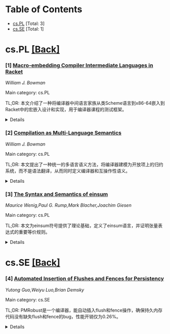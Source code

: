 <div id=toc></div>

# Table of Contents

- [cs.PL](#cs.PL) [Total: 3]
- [cs.SE](#cs.SE) [Total: 1]


<div id='cs.PL'></div>

# cs.PL [[Back]](#toc)

### [1] [Macro-embedding Compiler Intermediate Languages in Racket](https://arxiv.org/abs/2509.19607)
*William J. Bowman*

Main category: cs.PL

TL;DR: 本文介绍了一种将编译器中间语言家族从类Scheme语言到x86-64嵌入到Racket中的宏嵌入设计和实现，用于编译器课程的测试框架。


<details>
  <summary>Details</summary>
Motivation: 展示面向语言的技术和抽象，用于实现(1)大型语言家族和(2)低层与高层语言之间的互操作性，强调代码重用和互操作性。

Method: 通过局部宏展开到单一宿主语言，实现模块化和组合性的开放语言特征集，而非预定义封闭特征集的语言实现。

Result: 实现了从宿主语言(Racket)和中间语言之间的重用，以及高层与低层特征之间的互操作性，简化了中间语言语义的开发。

Conclusion: 该方法促进了中间语言中单个语言特征的扩展或重定义，并暴露了嵌入语言的多个接口，提高了开发效率和灵活性。

Abstract: We present the design and implementation of a macro-embedding of a family of
compiler intermediate languages, from a Scheme-like language to x86-64, into
Racket. This embedding is used as part of a testing framework for a compilers
course to derive interpreters for all the intermediate languages. The embedding
implements features including safe, functional abstractions as well as unsafe
assembly features, and the interactions between the two at various intermediate
stages.
  This paper aims to demonstrate language-oriented techniques and abstractions
for implementing (1) a large family of languages and (2) interoperability
between low- and high-level languages. The primary strength of this approach is
the high degree of code reuse and interoperability compared to implementing
each interpreter separately. The design emphasizes modularity and
compositionality of an open set of language features by local macro expansion
into a single host language, rather than implementing a language pre-defined by
a closed set of features. This enables reuse from both the host language
(Racket) and between intermediate languages, and enables interoperability
between high- and low-level features, simplifying development of the
intermediate language semantics. It also facilitates extending or redefining
individual language features in intermediate languages, and exposing multiple
interfaces to the embedded languages.

</details>


### [2] [Compilation as Multi-Language Semantics](https://arxiv.org/abs/2509.19613)
*William J. Bowman*

Main category: cs.PL

TL;DR: 本文提出了一种统一的多语言语义方法，将编译器建模为开放项上的归约系统，而不是语法翻译，从而同时定义编译器和互操作性语义。


<details>
  <summary>Details</summary>
Motivation: 现有多语言语义方法需要为每个编译器通道定义两个变体：用于建模编译的开放项语法翻译和用于建模互操作性的闭项运行时翻译，存在重复工作。

Method: 采用基于开放项的多语言语义归约系统，通过跨语言redex的规范化实现AOT编译，通过多语言评估实现JIT编译。

Result: 该方法减少了重复定义，提供了语义洞察，多语言归约的汇合性隐含编译器正确性，主题归约隐含类型保持性。

Conclusion: 统一的多语言归约方法能够同时建模编译器和互操作性，简化证明过程，为安全编译验证提供新视角。

Abstract: Modeling interoperability between programs in different languages is a key
problem when modeling verified and secure compilation, which has been
successfully addressed using multi-language semantics. Unfortunately, existing
models of compilation using multi-language semantics define two variants of
each compiler pass: a syntactic translation on open terms to model compilation,
and a run-time translation of closed terms at multi-language boundaries to
model interoperability.
  In this talk, I discuss work-in-progress approach to uniformly model a
compiler entirely as a reduction system on open term in a multi-language
semantics, rather than as a syntactic translation. This simultaneously defines
the compiler and the interoperability semantics, reducing duplication. It also
provides interesting semantic insights. Normalization of the cross-language
redexes performs ahead-of-time (AOT) compilation. Evaluation in the
multi-language models just-in-time (JIT) compilation. Confluence of
multi-language reduction implies compiler correctness, and part of the secure
compilation proof (full abstraction), enabling focus on the difficult part of
the proof. Subject reduction of the multi-language reduction implies
type-preservation of the compiler.

</details>


### [3] [The Syntax and Semantics of einsum](https://arxiv.org/abs/2509.20020)
*Maurice Wenig,Paul G. Rump,Mark Blacher,Joachim Giesen*

Main category: cs.PL

TL;DR: 本文为einsum符号提供了理论基础，定义了einsum语言，并证明张量表达式的重要等价规则。


<details>
  <summary>Details</summary>
Motivation: einsum符号虽然在实际应用中很成功，但缺乏坚实的理论基础，且在不同框架中不统一，限制了形式化推理和系统优化的机会。

Method: 讨论张量表达式的术语，提供einsum语言的形式化定义，基于此定义形式化并证明张量表达式的重要等价规则。

Result: 建立了einsum符号的理论基础，证明了等价规则，并强调了这些规则在实际应用中的相关性。

Conclusion: 通过形式化定义和等价规则的证明，为einsum符号提供了坚实的理论基础，有助于形式化推理和系统优化。

Abstract: In 2011, einsum was introduced to NumPy as a practical and convenient
notation for tensor expressions in machine learning, quantum circuit
simulation, and other fields. It has since been implemented in additional
Python frameworks such as PyTorch and TensorFlow, as well as in other
programming languages such as Julia. Despite its practical success, the einsum
notation still lacks a solid theoretical basis, and is not unified across the
different frameworks, limiting opportunities for formal reasoning and
systematic optimization. In this work, we discuss the terminology of tensor
expressions and provide a formal definition of the einsum language. Based on
this definition, we formalize and prove important equivalence rules for tensor
expressions and highlight their relevance in practical applications.

</details>


<div id='cs.SE'></div>

# cs.SE [[Back]](#toc)

### [4] [Automated Insertion of Flushes and Fences for Persistency](https://arxiv.org/abs/2509.19459)
*Yutong Guo,Weiyu Luo,Brian Demsky*

Main category: cs.SE

TL;DR: PMRobust是一个编译器，能自动插入flush和fence操作，确保持久内存代码没有缺失flush和fence的bug，性能开销仅为0.26%。


<details>
  <summary>Details</summary>
Motivation: 持久内存和CXL共享内存需要在崩溃后保持数据，但手动管理flush和fence操作非常困难，现有工具无法确保没有缺失flush的bug。

Method: PMRobust采用新颖的静态分析和针对新分配对象的优化，自动插入必要的flush和fence操作。

Result: 在持久内存库和数据结构上评估，相对于手动放置flush和fence操作的基准测试，几何平均开销仅为0.26%。

Conclusion: PMRobust能有效确保持久内存代码的正确性，且性能开销极小。

Abstract: CXL shared memory and persistent memory allow the contents of memory to
persist beyond crashes. Stores to persistent or CXL memory are typically not
immediately made persistent; developers must manually flush the corresponding
cache lines to force the data to be written to the underlying storage.
Correctly using flush and fence operations is known to be challenging. While
state-of-the-art tools can find missing flush instructions, they often require
bug-revealing test cases. No existing tools can ensure the absence of missing
flush bugs.
  In this paper, we present PMRobust, a compiler that automatically inserts
flush and fence operations to ensure that code using persistent memory is free
from missing flush and fence bugs. PMRobust employs a novel static analysis
with optimizations that target newly allocated objects. We have evaluated
PMRobust on persistent memory libraries and several persistent memory data
structures and measured a geometric mean overhead of 0.26% relative to the
original benchmarks with hand-placed flush and fence operations.

</details>
